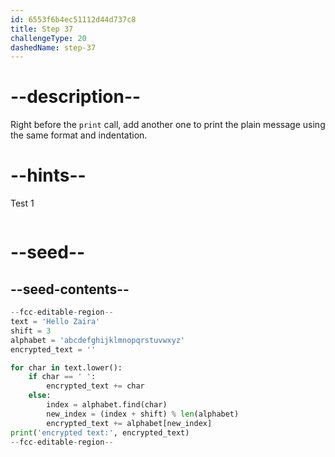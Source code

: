 ```yaml
---
id: 6553f6b4ec51112d44d737c8
title: Step 37
challengeType: 20
dashedName: step-37
---
```


# --description--

Right before the `print` call, add another one to print the plain message using the same format and indentation.

# --hints--

Test 1

```js

```

# --seed--

## --seed-contents--

```py
--fcc-editable-region--
text = 'Hello Zaira'
shift = 3
alphabet = 'abcdefghijklmnopqrstuvwxyz'
encrypted_text = ''

for char in text.lower():
    if char == ' ':
        encrypted_text += char
    else:
        index = alphabet.find(char)    
        new_index = (index + shift) % len(alphabet)
        encrypted_text += alphabet[new_index]
print('encrypted text:', encrypted_text)
--fcc-editable-region--
```
